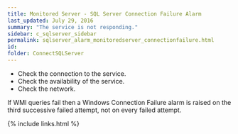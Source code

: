 ```yaml
---
title: ﻿Monitored Server - SQL Server Connection Failure Alarm
last_updated: July 29, 2016
summary: "The service is not responding."
sidebar: c_sqlserver_sidebar
permalink: sqlserver_alarm_monitoredserver_connectionfailure.html
id:
folder: ConnectSQLServer
---
```



* Check the connection to the service.
* Check the availability of the service.
* Check the network.

If WMI queries fail then a Windows Connection Failure alarm is raised on the third successive failed attempt, not on every failed attempt.


{% include links.html %}
